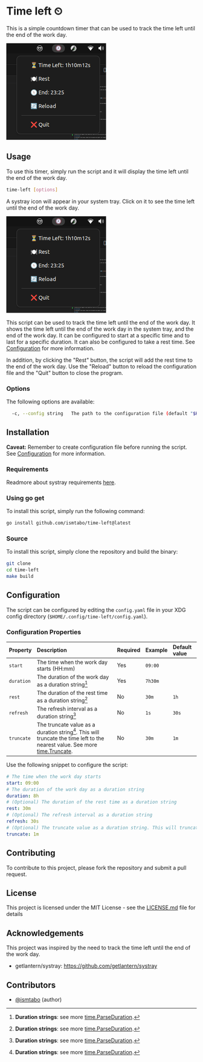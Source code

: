 # Time left ⏲
This is a simple countdown timer that can be used to track the time left until the end of the work day.

![Screenshot](./docs/assets/screenshot.png)

## Usage

To use this timer, simply run the script and it will display the time left until the end of the work day.

```bash
time-left [options]
```

A systray icon will appear in your system tray. Click on it to see the time left until the end of the work day.

![Screenshot](./docs/assets/screenshot.png)

This script can be used to track the time left until the end of the work day. It shows the time left until the end of the work day in the system tray, and the end of the work day. It can be configured to start at a specific time and to last for a specific duration. It can also be configured to take a rest time. See [Configuration](#configuration) for more information.

In addition, by clicking the "Rest" button, the script will add the rest time to the end of the work day. Use the "Reload" button to reload the configuration file and the "Quit" button to close the program.

### Options

The following options are available:

```bash
  -c, --config string   The path to the configuration file (default "$HOME/.config/time-left/config.yaml")
```

## Installation

**Caveat:** Remember to create configuration file before running the script. See [Configuration](#configuration) for more information.

### Requirements

Readmore about systray requirements [here](https://github.com/getlantern/systray#platform-notes).

### Using go get

To install this script, simply run the following command:

```bash
go install github.com/ismtabo/time-left@latest
```

### Source
To install this script, simply clone the repository and build the binary:

```bash
git clone
cd time-left
make build
```

## Configuration

The script can be configured by editing the `config.yaml` file in your XDG config directory (`$HOME/.config/time-left/config.yaml`). 

### Configuration Properties

| Property | Description | Required | Example | Default value |
|:---|:---|:---|:---|:---|
| `start` | The time when the work day starts (HH:mm) | Yes | `09:00` | |
| `duration` | The duration of the work day as a duration string[^1] | Yes | `7h30m` | |
| `rest` | The duration of the rest time as a duration string[^1] | No | `30m` | `1h` |
| `refresh` | The refresh interval as a duration string[^1] | No | `1s` | `30s` |
| `truncate` | The truncate value as a duration string[^1]. This will truncate the time left to the nearest value. See more [time.Truncate](https://pkg.go.dev/time#example-Duration.Truncate).  | No | `30m` | `1m` |

[^1]: **Duration strings**: see more [time.ParseDuration](https://pkg.go.dev/time#ParseDuration).

Use the following snippet to configure the script:

```yaml
# The time when the work day starts
start: 09:00
# The duration of the work day as a duration string
duration: 8h
# (Optional) The duration of the rest time as a duration string
rest: 30m
# (Optional) The refresh interval as a duration string
refresh: 30s
# (Optional) The truncate value as a duration string. This will truncate the time left to the nearest value
truncate: 1m
```


## Contributing

To contribute to this project, please fork the repository and submit a pull request.

## License

This project is licensed under the MIT License - see the [LICENSE.md](LICENSE.md) file for details

## Acknowledgements

This project was inspired by the need to track the time left until the end of the work day.

- getlantern/systray: https://github.com/getlantern/systray

## Contributors

- [@ismtabo](https://github.com/ismtabo) (author)
